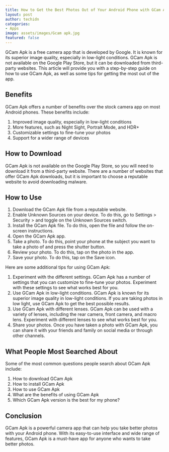 ```yaml
---
title: How to Get the Best Photos Out of Your Android Phone with GCam Apk
layout: post
author: techidn
categories: 
- Apps
image: assets/images/Gcam apk.jpg
featured: false
---
```


GCam Apk is a free camera app that is developed by Google. It is known for its superior image quality, especially in low-light conditions. GCam Apk is not available on the Google Play Store, but it can be downloaded from third-party websites.
This article will provide you with a step-by-step guide on how to use GCam Apk, as well as some tips for getting the most out of the app.

## Benefits
GCam Apk offers a number of benefits over the stock camera app on most Android phones. These benefits include:
1.	Improved image quality, especially in low-light conditions
2.	More features, such as Night Sight, Portrait Mode, and HDR+
3.	Customizable settings to fine-tune your photos
4.	Support for a wider range of devices

## How to Download
GCam Apk is not available on the Google Play Store, so you will need to download it from a third-party website. There are a number of websites that offer GCam Apk downloads, but it is important to choose a reputable website to avoid downloading malware.

## How to Use
1.	Download the GCam Apk file from a reputable website.
2.	Enable Unknown Sources on your device. To do this, go to Settings > Security > and toggle on the Unknown Sources switch.
3.	Install the GCam Apk file. To do this, open the file and follow the on-screen instructions.
4.	Open the GCam Apk app.
5.	Take a photo. To do this, point your phone at the subject you want to take a photo of and press the shutter button.
6.	Review your photo. To do this, tap on the photo in the app.
7.	Save your photo. To do this, tap on the Save icon.

Here are some additional tips for using GCam Apk:
1.	Experiment with the different settings. GCam Apk has a number of settings that you can customize to fine-tune your photos. Experiment with these settings to see what works best for you.
2.	Use GCam Apk in low-light conditions. GCam Apk is known for its superior image quality in low-light conditions. If you are taking photos in low light, use GCam Apk to get the best possible results.
3.	Use GCam Apk with different lenses. GCam Apk can be used with a variety of lenses, including the rear camera, front camera, and macro lens. Experiment with different lenses to see what works best for you.
4.	Share your photos. Once you have taken a photo with GCam Apk, you can share it with your friends and family on social media or through other channels.

## What People Most Searched About
Some of the most common questions people search about GCam Apk include:
1.	How to download GCam Apk
2.	How to install GCam Apk
3.	How to use GCam Apk
4.	What are the benefits of using GCam Apk
5.	Which GCam Apk version is the best for my phone?

## Conclusion
GCam Apk is a powerful camera app that can help you take better photos with your Android phone. With its easy-to-use interface and wide range of features, GCam Apk is a must-have app for anyone who wants to take better photos.
